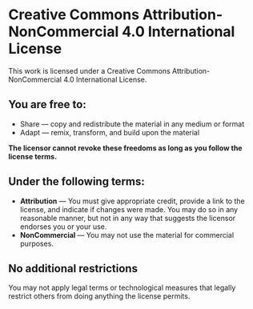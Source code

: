# Creative Commons Attribution-NonCommercial 4.0 International License

This work is licensed under a Creative Commons Attribution-NonCommercial 4.0 International License.

## You are free to:

- Share — copy and redistribute the material in any medium or format
- Adapt — remix, transform, and build upon the material

**The licensor cannot revoke these freedoms as long as you follow the license terms.**

## Under the following terms:

- **Attribution** — You must give appropriate credit, provide a link to the license, and indicate if changes were made. You may do so in any reasonable manner, but not in any way that suggests the licensor endorses you or your use.
- **NonCommercial** — You may not use the material for commercial purposes.

## No additional restrictions

You may not apply legal terms or technological measures that legally restrict others from doing anything the license permits.

